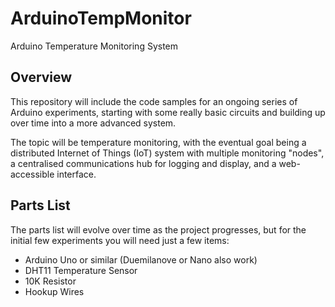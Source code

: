 # ArduinoTempMonitor

Arduino Temperature Monitoring System

## Overview

This repository will include the code samples for an ongoing series of Arduino experiments, starting with some really basic circuits and building up over time into a more advanced system.

The topic will be temperature monitoring, with the eventual goal being a distributed Internet of Things (IoT) system with multiple monitoring "nodes", a centralised communications hub for logging and display, and a web-accessible interface.

## Parts List

The parts list will evolve over time as the project progresses, but for the initial few experiments you will need just a few items:

* Arduino Uno or similar (Duemilanove or Nano also work)
* DHT11 Temperature Sensor
* 10K Resistor
* Hookup Wires